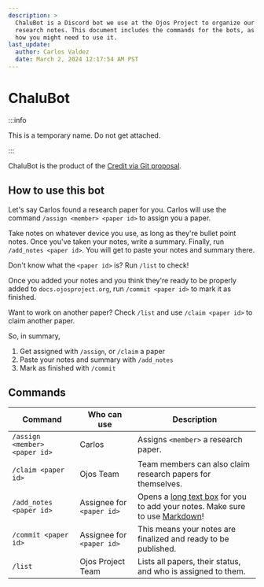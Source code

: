 ```yaml
---
description: >
  ChaluBot is a Discord bot we use at the Ojos Project to organize our
  research notes. This document includes the commands for the bots, as well as
  how you might need to use it.
last_update:
  author: Carlos Valdez
  date: March 2, 2024 12:17:54 AM PST
---
```


# ChaluBot

:::info

This is a temporary name. Do not get attached.

:::

ChaluBot is the product of the [Credit via Git proposal](/docs/url/research/git-credit/).

## How to use this bot

Let's say Carlos found a research paper for you. Carlos will use the command
`/assign <member> <paper id>` to assign you a paper.

Take notes on whatever device you use, as long as they're bullet point notes.
Once you've taken your notes, write a summary. Finally, run `/add_notes <paper id>`. You will get to paste your notes and summary there.

Don't know what the `<paper id>` is? Run `/list` to check!

Once you added your notes and you think they're ready to be properly added to
`docs.ojosproject.org`, run `/commit <paper id>` to mark it as finished.

Want to work on another paper? Check `/list` and use `/claim <paper id>` to
claim another paper.

So, in summary,

1. Get assigned with `/assign`, or `/claim` a paper
2. Paste your notes and summary with `/add_notes`
3. Mark as finished with `/commit`

## Commands

| Command                       | Who can use               | Description                                                                                                                                                                                    |
| ----------------------------- | ------------------------- | ---------------------------------------------------------------------------------------------------------------------------------------------------------------------------------------------- |
| `/assign <member> <paper id>` | Carlos                    | Assigns `<member>` a research paper.                                                                                                                                                           |
| `/claim <paper id>`           | Ojos Team                 | Team members can also claim research papers for themselves.                                                                                                                                    |
| `/add_notes <paper id>`       | Assignee for `<paper id>` | Opens a [long text box](https://discord.com/developers/docs/interactions/message-components#text-inputs) for you to add your notes. Make sure to use [Markdown](https://quickref.me/markdown)! |
| `/commit <paper id>`          | Assignee for `<paper id>` | This means your notes are finalized and ready to be published.                                                                                                                                 |
| `/list`                       | Ojos Project Team         | Lists all papers, their status, and who is assigned to them.                                                                                                                                   |
